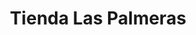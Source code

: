 ---
title: "Tienda Las Palmeras"
url: /santa-lucia-cotzumalguapa/tienda-las-palmeras/
shop: Allgemein
---
